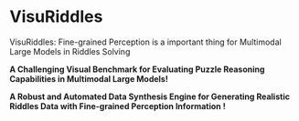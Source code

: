 # VisuRiddles
VisuRiddles: Fine-grained Perception is a important thing for Multimodal Large Models in Riddles Solving

**A Challenging Visual Benchmark for Evaluating Puzzle Reasoning Capabilities in Multimodal Large Models!**

**A Robust and Automated Data Synthesis Engine for Generating Realistic Riddles Data with Fine-grained Perception Information !**
